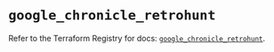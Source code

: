 # `google_chronicle_retrohunt`

Refer to the Terraform Registry for docs: [`google_chronicle_retrohunt`](https://registry.terraform.io/providers/hashicorp/google/6.47.0/docs/resources/chronicle_retrohunt).
